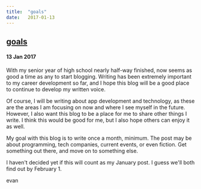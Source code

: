 ```yaml
---
title:  "goals"
date:   2017-01-13
---
```


<h2><a href="{{ "http://evandekhayser.com/2017/01/13/goals"}}" class="title">goals</a></h2>
<h4>13 Jan 2017</h4>

With my senior year of high school nearly half-way finished, now seems as good a time as any to start blogging. Writing has been extremely important to my career development so far, and I hope this blog will be a good place to continue to develop my written voice.

Of course, I will be writing about app development and technology, as these are the areas I am focusing on now and where I see myself in the future. However, I also want this blog to be a place for me to share other things I write. I think this would be good for me, but I also hope others can enjoy it as well.

My goal with this blog is to write once a month, minimum. The post may be about programming, tech companies, current events, or even fiction. Get something out there, and move on to something else.

I haven't decided yet if this will count as my January post. I guess we'll both find out by February 1.

evan
